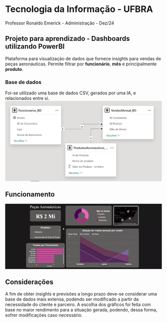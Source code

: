 # Tecnologia da Informação - UFBRA

Professor Ronaldo Emerick - Administração - Dez/24


## Projeto para aprendizado - Dashboards utilizando PowerBI
Plataforma para visualização de dados que fornece insights para vendas de peças aeronáuticas. Permite filtrar por **funcionário**, **mês** e principalmente **produto**.

### Base de dados
Foi-se utilizado uma base de dados CSV, gerados por uma IA, e relacionados entre si. 
<img align="center" src="Base de dados/WhatsApp Image 2024-12-16 at 18.23.06.jpeg"/>

## Funcionamento 
<img align="center" src="Gifs/Demonstração_GIF.gif"/>

## Considerações
A fim de obter insights e previsões a longo prazo deve-se considerar uma base de dados mais extensa, podendo ser modificado a partir da necessidade do cliente e parceiro.
A escolha dos gráficos foi feita com base no maior rendimento para a situação gerada, podendo, dessa forma, sofrer modificações caso necessário. 
